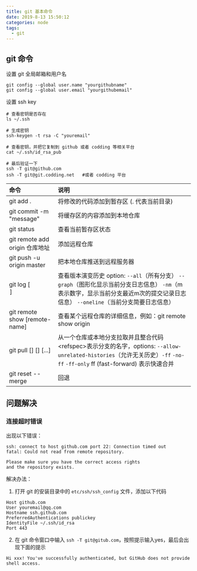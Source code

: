 ```yaml
---
title: git 基本命令 
date: 2019-8-13 15:50:12
categories: node
tags: 
  - git
---
```


## git 命令

设置 git 全局邮箱和用户名

```git
git config --global user.name "yourgithubname"
git config --global user.email "yourgithubemail"
```

设置 ssh key  

```
# 查看密钥是否存在
ls ~/.ssh

# 生成密钥
ssh-keygen -t rsa -C "youremail"

# 查看密钥，并把它复制到 github 或者 codding 等相关平台
cat ~/.ssh/id_rsa_pub

# 最后验证一下
ssh -T git@github.com
ssh -T git@git.codding.net   #或者 codding 平台
```

|命令|说明|
|:---|:---|
|git add .|将修改的代码添加到暂存区 (. 代表当前目录)|
|git commit -m "message"|将缓存区的内容添加到本地仓库|
|git status|查看当前暂存区状态|
|git remote add origin 仓库地址|添加远程仓库|
|git push -u origin master|把本地仓库推送到远程服务器|
|git log [<option>]|查看版本演变历史 option:  `--all`（所有分支） `--graph`（图形化显示当前分支日志信息） `-nm`（m表示数字，显示当前分支最近m次的提交记录日志信息）  `--oneline`（当前分支简要日志信息） |
|git remote show [remote-name]|查看某个远程仓库的详细信息，例如：git remote show origin|
|git pull [<options>] [<repos>] [<refspec>...]|从一个仓库或本地分支拉取并且整合代码\<refspec\>表示分支的名字，options: `--allow-unrelated-histories`（允许无关历史）`-ff` `-no-ff` `-ff-only` ff (fast-forward) 表示快速合并| 
|git reset --merge|回退|

## 问题解决
### 连接超时错误
出现以下错误：

```
ssh: connect to host github.com port 22: Connection timed out
fatal: Could not read from remote repository.

Please make sure you have the correct access rights
and the repository exists.
```

解决办法：  
1. 打开 git 的安装目录中的 `etc/ssh/ssh_config` 文件，添加以下代码  

```
Host github.com
User youremail@qq.com
Hostname ssh.github.com
PreferredAuthentications publickey
IdentityFile ~/.ssh/id_rsa
Port 443
```

2. 在 git 命令窗口中输入 `ssh -T git@gitub.com`，按照提示输入yes，最后会出现下面的提示

```
Hi xxx! You've successfully authenticated, but GitHub does not provide shell access.
```

